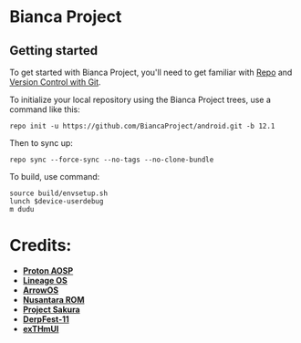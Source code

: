 Bianca Project
==============

Getting started
---------------

To get started with Bianca Project, you'll need to get
familiar with [Repo](https://source.android.com/source/using-repo.html) and [Version Control with Git](https://source.android.com/source/version-control.html).

To initialize your local repository using the Bianca Project trees, use a command like this:
```
repo init -u https://github.com/BiancaProject/android.git -b 12.1
```
Then to sync up:
```
repo sync --force-sync --no-tags --no-clone-bundle
```

To build, use command:
```
source build/envsetup.sh
lunch $device-userdebug
m dudu
```

Credits:
========
 * [**Proton AOSP**](https://github.com/ProtonAOSP)
 * [**Lineage OS**](https://github.com/LineageOS)
 * [**ArrowOS**](https://github.com/ArrowOS)
 * [**Nusantara ROM**](https://github.com/Nusantara-ROM)
 * [**Project Sakura**](https://github.com/ProjectSakura)
 * [**DerpFest-11**](https://github.com/DerpFest-11)
 * [**exTHmUI**](https://github.com/exthmui)
